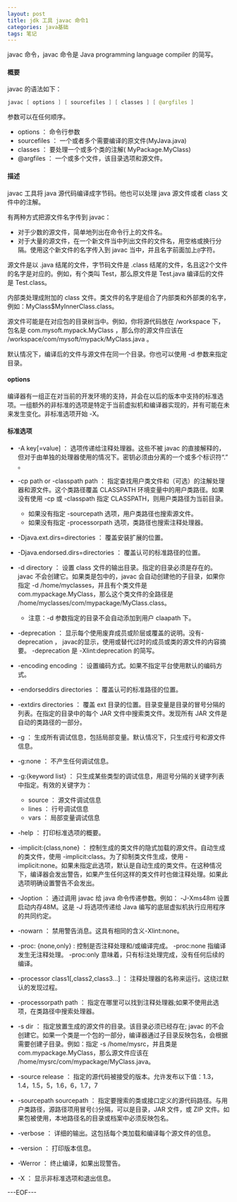 ```yaml
---
layout: post
title: jdk 工具 javac 命令1
categories: java基础
tags: 笔记
---
```


javac 命令，javac 命令是 Java programming language compiler 的简写。

#### 概要

javac 的语法如下：

```java
javac [ options ] [ sourcefiles ] [ classes ] [ @argfiles ]
```

参数可以在任何顺序。

- options ： 命令行参数
- sourcefiles ： 一个或者多个需要编译的原文件(MyJava.java)
- classes ： 要处理一个或多个类的注解( MyPackage.MyClass)
- @argfiles ： 一个或多个文件，该目录选项和源文件。

#### 描述

javac 工具将 java 源代码编译成字节码。他也可以处理 java 源文件或者 class 文件中的注解。

有两种方式把源文件名字传到 javac：

- 对于少数的源文件，简单地列出在命令行上的文件名。
- 对于大量的源文件，在一个新文件当中列出文件的文件名，用空格或换行分隔。使用这个新文件的名字传入到 javac 当中，并且名字前面加上`@`字符。

源文件是以 .java 结尾的文件，字节码文件是 .class 结尾的文件，名且这2个文件的名字是对应的。例如，有个类叫 Test，那么原文件是 Test.java 编译后的文件是 Test.class。

内部类处理成附加的 class 文件。类文件的名字是组合了内部类和外部类的名字，例如：MyClass$MyInnerClass.class。

源文件可能是在对应包的目录树当中。例如，你将源代码放在 /workspace 下，包名是 com.mysoft.mypack.MyClass ，那么你的源文件应该在 /workspace/com/mysoft/mypack/MyClass.java 。

默认情况下，编译后的文件与源文件在同一个目录。你也可以使用 -d 参数来指定目录。

#### options

编译器有一组正在对当前的开发环境的支持，并会在以后的版本中支持的标准选项。一组额外的非标准的选项是特定于当前虚拟机和编译器实现的，并有可能在未来发生变化。非标准选项开始 -X。

#### 标准选项

- -A key[=value] ： 选项传递给注释处理器。这些不被 javac 的直接解释的，但对于由单独的处理器使用的情况下。密钥必须由分离的一个或多个标识符“.” 。

- -cp path or -classpath path ： 指定查找用户类文件和（可选）的注解处理器和源文件。这个类路径覆盖 CLASSPATH 环境变量中的用户类路径。如果没有使用 -cp 或 -classpath 指定 CLASSPATH，则用户类路径为当前目录。
    - 如果没有指定 -sourcepath 选项，用户类路径也搜索源文件。
    - 如果没有指定 -processorpath 选项，类路径也搜索注释处理器。
- -Djava.ext.dirs=directories ： 覆盖安装扩展的位置。

- -Djava.endorsed.dirs=directories ： 覆盖认可的标准路径的位置。

- -d directory ： 设置 class 文件的输出目录。指定的目录必须是存在的。javac 不会创建它。如果类是包中的，javac 会自动创建他的子目录，如果你指定 -d /home/myclasses，并且有个类文件是 com.mypackage.MyClass，那么这个类文件的全路径是 /home/myclasses/com/mypackage/MyClass.class。
     - 注意：-d 参数指定的目录不会自动添加到用户 claapath 下。

- -deprecation ： 显示每个使用废弃成员或阶层或覆盖的说明。没有-deprecation ， javac的显示，使用或替代过时的成员或类的源文件的内容摘要。 -deprecation 是 -Xlint:deprecation 的简写。

- -encoding encoding ： 设置编码方式。如果不指定平台使用默认的编码方式。

- -endorseddirs directories ： 覆盖认可的标准路径的位置。

- -extdirs directories ： 覆盖 ext 目录的位置。目录变量是目录的冒号分隔的列表。在指定的目录中的每个 JAR 文件中搜索类文件。发现所有 JAR 文件是自动的类路径的一部分。

- -g ： 生成所有调试信息，包括局部变量。默认情况下，只生成行号和源文件信息。

- -g:none ： 不产生任何调试信息。

- -g:{keyword list} ： 只生成某些类型的调试信息，用逗号分隔的关键字列表中指定。有效的关键字为：
    - source ： 源文件调试信息
    - lines ： 行号调试信息
    - vars ： 局部变量调试信息

- -help ： 打印标准选项的概要。

- -implicit:{class,none} ： 控制生成的类文件的隐式加载的源文件。自动生成的类文件，使用 -implicit:class。为了抑制类文件生成，使用 -implicit:none。如果未指定此选项，默认是自动生成的类文件。在这种情况下，编译器会发出警告，如果产生任何这样的类文件时也做注释处理。如果此选项明确设置警告不会发出。

- -Joption ： 通过调用 javac 给 java 命令传递参数。例如： -J-Xms48m 设置启动内存48M。这是 -J 将选项传递给 Java 编写的底层虚拟机执行应用程序的共同约定。

- -nowarn ： 禁用警告消息。这具有相同的含义-Xlint:none。

- -proc: {none,only} : 控制是否注释处理和/或编译完成。 -proc:none 指编译发生无注释处理。 -proc:only 意味着，只有标注处理完成，没有任何后续的编译。

- -processor class1[,class2,class3...] ： 注释处理器的名称来运行。这绕过默认的发现过程。

- -processorpath path ： 指定在哪里可以找到注释处理器;如果不使用此选项，在类路径中搜索处理器。

- -s dir ： 指定放置生成的源文件的目录。该目录必须已经存在; javac 的不会创建它。如果一个类是一个包的一部分，编译器通过子目录反映包名，会根据需要创建子目录。例如：指定 -s /home/mysrc，并且类是 com.mypackage.MyClass，那么源文件应该在 /home/mysrc/com/mypackage/MyClass.java。

- -source release ： 指定的源代码被接受的版本。允许发布以下值：1.3，1.4，1.5，5，1.6，6，1.7，7

- -sourcepath sourcepath ： 指定要搜索的类或接口定义的源代码路径。与用户类路径，源路径项用冒号(:)分隔，可以是目录，JAR 文件，或 ZIP 文件。如果包被使用，本地路径名的目录或档案中必须反映包名。

- -verbose ： 详细的输出。这包括每个类加载和编译每个源文件的信息。

- -version ： 打印版本信息。

- -Werror ： 终止编译，如果出现警告。

- -X ： 显示非标准选项和退出信息。

---EOF---

